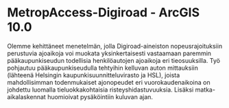 MetropAccess-Digiroad - ArcGIS 10.0
================================

Olemme kehittäneet menetelmän, jolla Digiroad-aineiston nopeusrajoituksiin perustuvia ajoaikoja voi muokata yksinkertaisesti vastaamaan paremmin pääkaupunkiseudun todellisia henkilöautojen ajoaikoja eri tieosuuksilla. Työ pohjautuu pääkaupunkiseudulla tehtyihin kelluvan auton mittauksiin (lähteenä Helsingin kaupunkisuunnitteluvirasto ja HSL), joista mahdollisimman todenmukaiset ajonopeudet eri vuorokaudenaikoina on johdettu luomalla tieluokkakohtaisia risteyshidastuvuuksia.  Lisäksi matka-aikalaskennat huomioivat pysäköintiin kuluvan ajan. 
